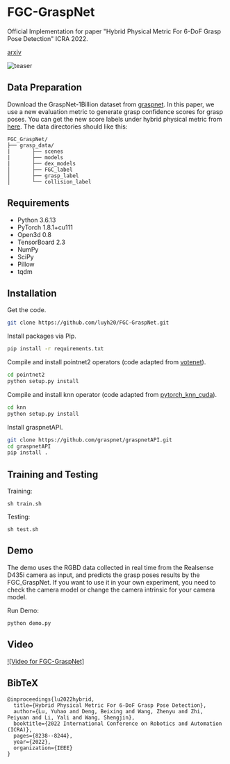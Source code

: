 # FGC-GraspNet
Official Implementation for paper "Hybrid Physical Metric For 6-DoF Grasp Pose Detection" ICRA 2022. 

[arxiv](https://arxiv.org/abs/2206.11141)


![teaser](doc/first.png)

## Data Preparation
Download the GraspNet-1Billion dataset from [graspnet](https://graspnet.net/datasets.html).
In this paper, we use a new evaluation metric to generate grasp confidence scores for grasp poses.
You can get the new score labels under hybrid physical metric from [here](https://drive.google.com/u/0/uc?id=1wAcGKOAO3EKWV0iih5sSVW5fHsu0X11R&export=download).
The data directories should like this:

```
FGC_GraspNet/
├── grasp_data/
|       ├── scenes
|       ├── models
|       ├── dex_models
│       ├── FGC_label
│       ├── grasp_label
│       └── collision_label
```

## Requirements
- Python 3.6.13
- PyTorch 1.8.1+cu111
- Open3d 0.8
- TensorBoard 2.3
- NumPy
- SciPy
- Pillow
- tqdm

## Installation
Get the code.
```bash
git clone https://github.com/luyh20/FGC-GraspNet.git
```
Install packages via Pip.
```bash
pip install -r requirements.txt
```
Compile and install pointnet2 operators (code adapted from [votenet](https://github.com/facebookresearch/votenet)).
```bash
cd pointnet2
python setup.py install
```
Compile and install knn operator (code adapted from [pytorch_knn_cuda](https://github.com/chrischoy/pytorch_knn_cuda)).
```bash
cd knn
python setup.py install
```
Install graspnetAPI.
```bash
git clone https://github.com/graspnet/graspnetAPI.git
cd graspnetAPI
pip install .
```


## Training and Testing
Training:
```
sh train.sh
```

Testing:
```
sh test.sh
```


## Demo
The demo uses the RGBD data collected in real time from the Realsense D435i camera as input, and predicts the grasp poses results by the FGC_GraspNet.
If you want to use it in your own experiment, you need to check the camera model or change the camera intrinsic for your camera model.

Run Demo:
```
python demo.py
```

## Video

[![Video for FGC-GraspNet]](https://www.youtube.com/watch?v=gMoomsMJU_Y)

## BibTeX
```
@inproceedings{lu2022hybrid,
  title={Hybrid Physical Metric For 6-DoF Grasp Pose Detection},
  author={Lu, Yuhao and Deng, Beixing and Wang, Zhenyu and Zhi, Peiyuan and Li, Yali and Wang, Shengjin},
  booktitle={2022 International Conference on Robotics and Automation (ICRA)},
  pages={8238--8244},
  year={2022},
  organization={IEEE}
}
```
